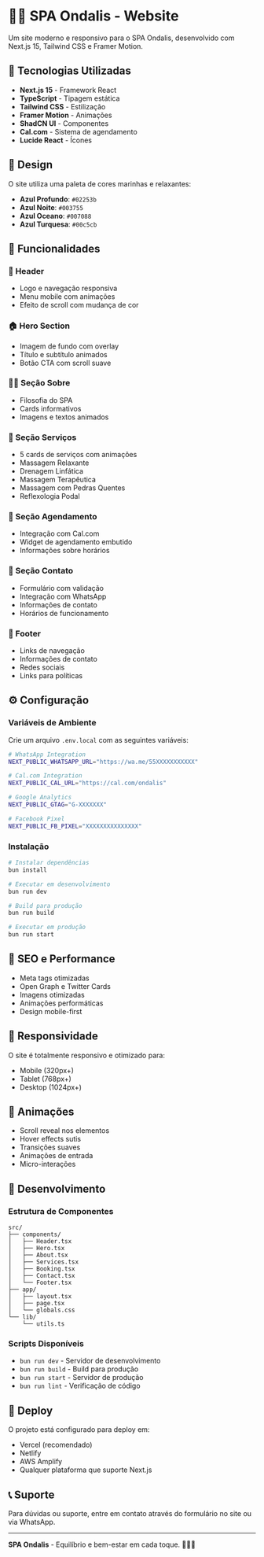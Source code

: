# 🧘‍♀️ SPA Ondalis - Website

Um site moderno e responsivo para o SPA Ondalis, desenvolvido com Next.js 15, Tailwind CSS e Framer Motion.

## 🚀 Tecnologias Utilizadas

- **Next.js 15** - Framework React
- **TypeScript** - Tipagem estática
- **Tailwind CSS** - Estilização
- **Framer Motion** - Animações
- **ShadCN UI** - Componentes
- **Cal.com** - Sistema de agendamento
- **Lucide React** - Ícones

## 🎨 Design

O site utiliza uma paleta de cores marinhas e relaxantes:

- **Azul Profundo**: `#02253b`
- **Azul Noite**: `#003755`
- **Azul Oceano**: `#007088`
- **Azul Turquesa**: `#00c5cb`

## 📱 Funcionalidades

### 🧭 Header

- Logo e navegação responsiva
- Menu mobile com animações
- Efeito de scroll com mudança de cor

### 🏠 Hero Section

- Imagem de fundo com overlay
- Título e subtítulo animados
- Botão CTA com scroll suave

### 💆‍♀️ Seção Sobre

- Filosofia do SPA
- Cards informativos
- Imagens e textos animados

### 🌿 Seção Serviços

- 5 cards de serviços com animações
- Massagem Relaxante
- Drenagem Linfática
- Massagem Terapêutica
- Massagem com Pedras Quentes
- Reflexologia Podal

### 📅 Seção Agendamento

- Integração com Cal.com
- Widget de agendamento embutido
- Informações sobre horários

### 💌 Seção Contato

- Formulário com validação
- Integração com WhatsApp
- Informações de contato
- Horários de funcionamento

### 📍 Footer

- Links de navegação
- Informações de contato
- Redes sociais
- Links para políticas

## ⚙️ Configuração

### Variáveis de Ambiente

Crie um arquivo `.env.local` com as seguintes variáveis:

```bash
# WhatsApp Integration
NEXT_PUBLIC_WHATSAPP_URL="https://wa.me/55XXXXXXXXXXX"

# Cal.com Integration
NEXT_PUBLIC_CAL_URL="https://cal.com/ondalis"

# Google Analytics
NEXT_PUBLIC_GTAG="G-XXXXXXX"

# Facebook Pixel
NEXT_PUBLIC_FB_PIXEL="XXXXXXXXXXXXXXX"
```

### Instalação

```bash
# Instalar dependências
bun install

# Executar em desenvolvimento
bun run dev

# Build para produção
bun run build

# Executar em produção
bun run start
```

## 🎯 SEO e Performance

- Meta tags otimizadas
- Open Graph e Twitter Cards
- Imagens otimizadas
- Animações performáticas
- Design mobile-first

## 📱 Responsividade

O site é totalmente responsivo e otimizado para:

- Mobile (320px+)
- Tablet (768px+)
- Desktop (1024px+)

## 🎨 Animações

- Scroll reveal nos elementos
- Hover effects sutis
- Transições suaves
- Animações de entrada
- Micro-interações

## 🔧 Desenvolvimento

### Estrutura de Componentes

```
src/
├── components/
│   ├── Header.tsx
│   ├── Hero.tsx
│   ├── About.tsx
│   ├── Services.tsx
│   ├── Booking.tsx
│   ├── Contact.tsx
│   └── Footer.tsx
├── app/
│   ├── layout.tsx
│   ├── page.tsx
│   └── globals.css
└── lib/
    └── utils.ts
```

### Scripts Disponíveis

- `bun run dev` - Servidor de desenvolvimento
- `bun run build` - Build para produção
- `bun run start` - Servidor de produção
- `bun run lint` - Verificação de código

## 🚀 Deploy

O projeto está configurado para deploy em:

- Vercel (recomendado)
- Netlify
- AWS Amplify
- Qualquer plataforma que suporte Next.js

## 📞 Suporte

Para dúvidas ou suporte, entre em contato através do formulário no site ou via WhatsApp.

---

**SPA Ondalis** - Equilíbrio e bem-estar em cada toque. 🧘‍♀️✨
